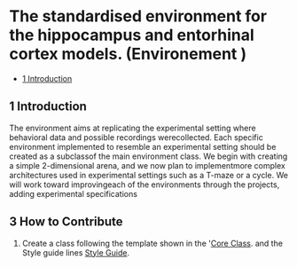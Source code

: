 # The  standardised environment for the hippocampus and entorhinal cortex models. (Environement  )


* [1 Introduction](#1-Introduction)


## 1 Introduction

The environment aims at replicating the experimental setting where behavioral data and possible recordings werecollected.  Each specific environment implemented to resemble an experimental setting should be created as a subclassof the main environment class.  We begin with creating a simple 2-dimensional arena, and we now plan to implementmore complex architectures used in experimental settings such as a T-maze or a cycle. We will work toward improvingeach of the environments through the projects, adding experimental specifications


## 3 How to Contribute

1.  Create a class following the template shown in the '[Core Class](https://github.com/ClementineDomine/EHC_model_comparison/main/Environment). and the Style guide lines  [Style Guide](https://github.com/ClementineDomine/EHC_model_comparison/tree/main/Documents).


